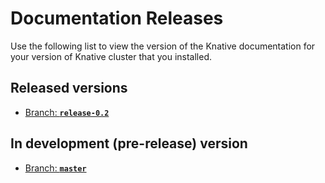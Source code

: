# Documentation Releases

Use the following list to view the version of the Knative documentation for your
version of Knative cluster that you installed.

## Released versions

* [Branch: **`release-0.2`**](https://github.com/knative/docs/tree/release-0.2)

## In development (pre-release) version

* [Branch: **`master`**](https://github.com/knative/docs/tree/master)
